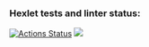 ### Hexlet tests and linter status:
[![Actions Status](https://github.com/NikitaPoznan/java-project-61/workflows/hexlet-check/badge.svg)](https://github.com/NikitaPoznan/java-project-61/actions)
<a href="https://codeclimate.com/github/NikitaPoznan/java-project-61/maintainability"><img src="https://api.codeclimate.com/v1/badges/b7eb8b387b697fab44fa/maintainability"/></a>
